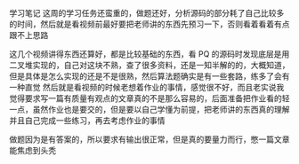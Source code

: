 学习笔记
这周的学习任务还蛮重的，做题还好，分析源码的部分耗了自己比较多的时间，然后就是看视频前最好要把老师讲的东西先预习一下，否则看着看着有点跟不上思路

这几个视频讲得东西还算好，都是比较基础的东西，看 PQ 的源码时发现底层是用二叉堆实现的，自己对这块不熟，查了很多资料，还是一知半解的的，大概知道，但是具体是怎么实现的还是不是很熟，然后算法题确实是有一些套路，练多了会有一种直觉
然后就是看视频的时候老想着作业的事情，感觉很不好，而且老实说我觉得要求写一篇有质量有观点的文章真的不是那么容易的，后面准备把作业看的轻一点，虽然作业也是要交的，但是要以自己学懂为前提，把老师讲的东西真的理解并且自己完成一些练习，再去考虑作业的事情

做题因为是有答案的，所以要求有输出很正常，但是真的要量力而行，憋一篇文章能焦虑到头秃